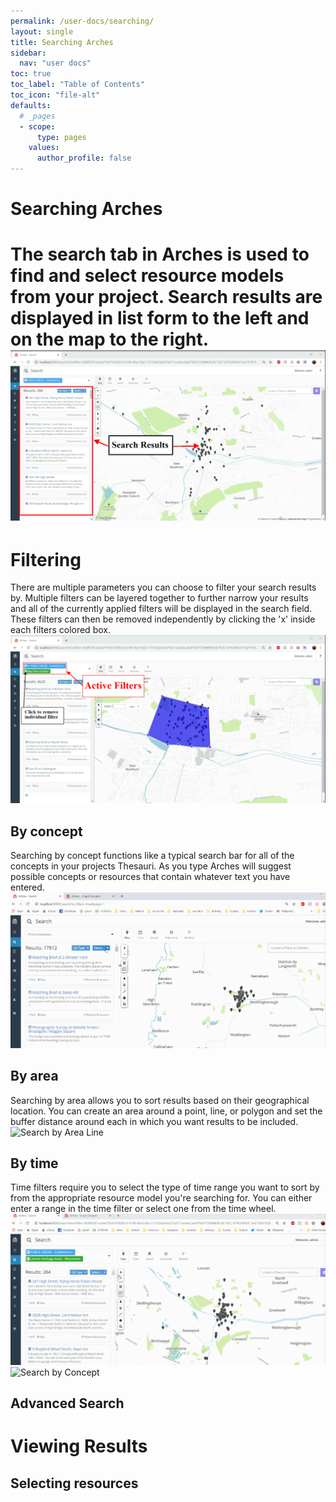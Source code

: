 ```yaml
---
permalink: /user-docs/searching/
layout: single
title: Searching Arches
sidebar:
  nav: "user docs"
toc: true
toc_label: "Table of Contents"
toc_icon: "file-alt"
defaults:
  # _pages
  - scope:
      type: pages
    values:
      author_profile: false
---
```


# Searching Arches
The search tab in Arches is used to find and select resource models from your project. Search results are displayed in list form to the left and on the map to the right.
![Search Results](/assets/images/searchResults.png)
=======
# Filtering
There are multiple parameters you can choose to filter your search results by. Multiple filters can be layered together to further narrow your results and all of the currently applied filters will be displayed in the search field. These filters can then be removed independently by clicking the 'x' inside each filters colored box.
![Search Filtering](/assets/images/searchFiltering.png)
## By concept
Searching by concept functions like a typical search bar for all of the concepts in your projects Thesauri. As you type Arches will suggest possible concepts or resources that contain whatever text you have entered.
![Search by Concept](/assets/GIFs/searchByKeyword.gif)
## By area
Searching by area allows you to sort results based on their geographical location. You can create an area around a point, line, or polygon and set the buffer distance around each in which you want results to be included.
![Search by Area Line](/assets/GIFs/searchByAreaLine.gif)
## By time
Time filters require you to select the type of time range you want to sort by from the appropriate resource model you're searching for. You can either enter a range in the time filter or select one from the time wheel.
![Search by Concept](/assets/GIFs/searchByTime.gif)
![Search by Concept](/assets/GIFs/searchByTimeWheeleyword.gif)
## Advanced Search

# Viewing Results
## Selecting resources
